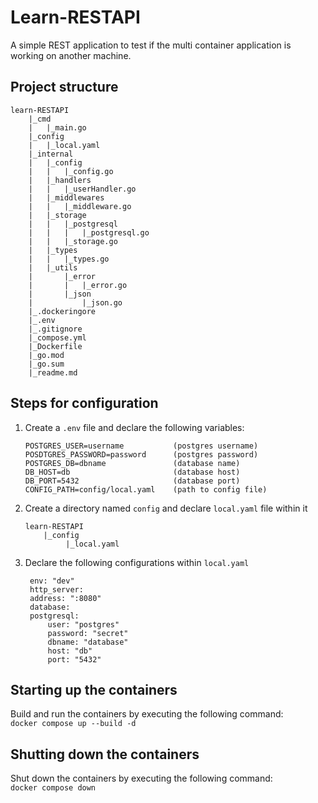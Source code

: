 # Learn-RESTAPI

A simple REST application to test if the multi container application is working on another machine.

## Project structure

```
learn-RESTAPI
    |_cmd
    |   |_main.go
    |_config
    |   |_local.yaml
    |_internal
    |   |_config
    |   |   |_config.go
    |   |_handlers
    |   |   |_userHandler.go
    |   |_middlewares
    |   |   |_middleware.go
    |   |_storage
    |   |   |_postgresql
    |   |   |   |_postgresql.go
    |   |   |_storage.go
    |   |_types
    |   |   |_types.go
    |   |_utils
    |       |_error
    |       |   |_error.go
    |       |_json
    |           |_json.go
    |_.dockeringore
    |_.env
    |_.gitignore
    |_compose.yml
    |_Dockerfile
    |_go.mod
    |_go.sum
    |_readme.md
```

## Steps for configuration

1. Create a `.env` file and declare the following variables:

   ```
   POSTGRES_USER=username           (postgres username)
   POSDTGRES_PASSWORD=password      (postgres password)
   POSTGRES_DB=dbname               (database name)
   DB_HOST=db                       (database host)
   DB_PORT=5432                     (database port)
   CONFIG_PATH=config/local.yaml    (path to config file)
   ```

2. Create a directory named `config` and declare `local.yaml` file within it

   ```
   learn-RESTAPI
       |_config
            |_local.yaml
   ```

3. Declare the following configurations within `local.yaml`
   ```
    env: "dev"
    http_server:
    address: ":8080"
    database:
    postgresql:
        user: "postgres"
        password: "secret"
        dbname: "database"
        host: "db"
        port: "5432"
   ```

## Starting up the containers

Build and run the containers by executing the following command:
<br>
`docker compose up --build -d`

## Shutting down the containers

Shut down the containers by executing the following command:
<br>
`docker compose down`
